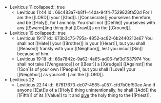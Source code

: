 - Leviticus 11
  collapsed:: true
	- Leviticus 11:44
	  id:: 66c483a7-b8f1-44da-94f4-7529828fa50d
	  For I am the [[LORD]] your [[God]]. [[Consecrate]] yourselves therefore, and be [[Holy]], for I am holy. You shall not [[Defile]] yourselves with any [[Swarm]]ing thing that [[Crawl]]s on the [[Ground]].
- Leviticus 19
  collapsed:: true
	- Leviticus 19:17
	  id:: 673b3c75-795a-4852-ac82-6b2440210e67
	  You shall not [[Hate]] your [[Brother]] in your [[Heart]], but you shall [[Reason]] frankly with your [[Neighbor]], lest you incur [[Sin]] because of him.
	- Leviticus 19:18
	  id:: 66a7842c-9a62-4a65-ad06-faf3d1537974
	  You shall not take [[Vengeance]] or [[Bear]] a [[Grudge]] [[Against]] the [[Son]]s of your own [[People]], but you shall [[Love]] your [[Neighbor]] as yourself: [I]([[God]]) am the [[LORD]].
- Leviticus 22
	- Leviticus 22:14
	  id:: 67617673-dc07-4565-a057-cfd7b0bf50ee
	  And if anyone [[Eat]]s of a [[Holy]] thing unintentionally, he shall [[Add]] the [[Fifth]] of its [[Value]] to it and [give]([[Gift]]) the holy thing to the [[Priest]].